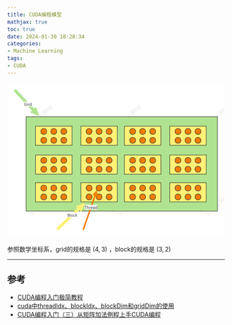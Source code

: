 ```yaml
---
title: CUDA编程模型
mathjax: true
toc: true
date: 2024-01-30 18:28:34
categories:
- Machine Learning
tags:
- CUDA
---
```

![CUDA](https://raw.githubusercontent.com/TransformersWsz/picx-images-hosting/master/GPU%E5%86%85%E5%AD%98%E6%A8%A1%E5%9E%8B.mcrgzor0hj4.png)

参照数学坐标系，grid的规格是 $(4,3)$ ，block的规格是 $(3,2)$

___

## 参考

- [CUDA编程入门极简教程](https://zhuanlan.zhihu.com/p/34587739)
- [cuda中threadIdx、blockIdx、blockDim和gridDim的使用](https://blog.csdn.net/qq_43715171/article/details/121794135)
- [CUDA编程入门（三）从矩阵加法例程上手CUDA编程](https://zhuanlan.zhihu.com/p/97192227)